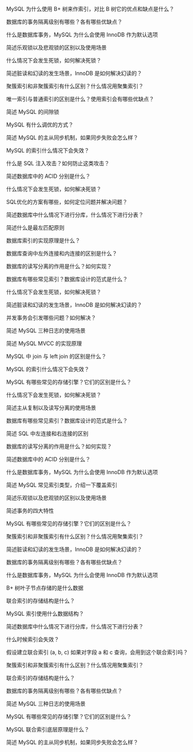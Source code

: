 MySQL 为什么使用 B+ 树来作索引，对比 B 树它的优点和缺点是什么？

数据库的事务隔离级别有哪些？各有哪些优缺点？

什么是数据库事务，MySQL 为什么会使用 InnoDB 作为默认选项

简述乐观锁以及悲观锁的区别以及使用场景

什么情况下会发生死锁，如何解决死锁？

简述脏读和幻读的发生场景，InnoDB 是如何解决幻读的？

聚簇索引和非聚簇索引有什么区别？什么情况用聚集索引？

唯一索引与普通索引的区别是什么？使用索引会有哪些优缺点？

简述 MySQL 的间隙锁

MySQL 有什么调优的方式？

简述 MySQL 的主从同步机制，如果同步失败会怎么样？

MySQL 的索引什么情况下会失效？

什么是 SQL 注入攻击？如何防止这类攻击？

简述数据库中的 ACID 分别是什么？

什么情况下会发生死锁，如何解决死锁？

SQL优化的方案有哪些，如何定位问题并解决问题？

简述数据库中什么情况下进行分库，什么情况下进行分表？

简述什么是最左匹配原则

数据库索引的实现原理是什么？

数据库查询中左外连接和内连接的区别是什么？

数据库的读写分离的作用是什么？如何实现？

数据库有哪些常见索引？数据库设计的范式是什么？

什么情况下会发生死锁，如何解决死锁？

简述脏读和幻读的发生场景，InnoDB 是如何解决幻读的？

并发事务会引发哪些问题？如何解决？

简述 MySQL 三种日志的使用场景

简述 MySQL MVCC 的实现原理

MySQL 中 join 与 left join 的区别是什么？

MySQL 的索引什么情况下会失效？

MySQL 有哪些常见的存储引擎？它们的区别是什么？

什么情况下会发生死锁，如何解决死锁？

简述主从复制以及读写分离的使用场景

数据库有哪些常见索引？数据库设计的范式是什么？

简述 SQL 中左连接和右连接的区别

数据库的读写分离的作用是什么？如何实现？

简述数据库中的 ACID 分别是什么？

什么是数据库事务，MySQL 为什么会使用 InnoDB 作为默认选项

简述 MySQL 常见索引类型，介绍一下覆盖索引

简述乐观锁以及悲观锁的区别以及使用场景

简述事务的四大特性

MySQL 有哪些常见的存储引擎？它们的区别是什么？

聚簇索引和非聚簇索引有什么区别？什么情况用聚集索引？

简述脏读和幻读的发生场景，InnoDB 是如何解决幻读的？

数据库的事务隔离级别有哪些？各有哪些优缺点？

什么是数据库事务，MySQL 为什么会使用 InnoDB 作为默认选项

B+ 树叶子节点存储的是什么数据

联合索引的存储结构是什么？

MySQL 索引使用什么数据结构？

简述数据库中什么情况下进行分库，什么情况下进行分表？

什么时候索引会失效？

假设建立联合索引 (a, b, c) 如果对字段 a 和 c 查询，会用到这个联合索引吗？

聚簇索引和非聚簇索引有什么区别？什么情况用聚集索引？

联合索引的存储结构是什么？

数据库的事务隔离级别有哪些？各有哪些优缺点？

简述 MySQL 三种日志的使用场景

MySQL 有哪些常见的存储引擎？它们的区别是什么？

MySQL 联合索引底层原理是什么？

简述 MySQL 的主从同步机制，如果同步失败会怎么样？